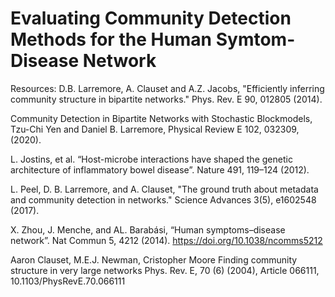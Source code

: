 # Evaluating Community Detection Methods for the Human Symtom-Disease Network

Resources:
D.B. Larremore, A. Clauset and A.Z. Jacobs, "Efficiently inferring community structure in bipartite networks." Phys. Rev. E 90, 012805 (2014).

Community Detection in Bipartite Networks with Stochastic Blockmodels, Tzu-Chi Yen and Daniel B. Larremore, Physical Review E 102, 032309, (2020).

L. Jostins, et al. “Host-microbe interactions have shaped the genetic architecture of inflammatory bowel disease”. Nature 491, 119–124 (2012).

L. Peel, D. B. Larremore, and A. Clauset, "The ground truth about metadata and community detection in networks." Science Advances 3(5), e1602548 (2017).

X. Zhou, J. Menche, and AL. Barabási, “Human symptoms–disease network”. Nat Commun 5, 4212 (2014). https://doi.org/10.1038/ncomms5212

Aaron Clauset, M.E.J. Newman, Cristopher Moore
Finding community structure in very large networks
Phys. Rev. E, 70 (6) (2004), Article 066111, 10.1103/PhysRevE.70.066111
